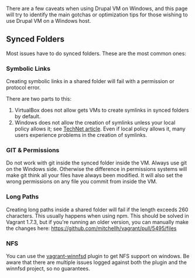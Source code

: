 There are a few caveats when using Drupal VM on Windows, and this page will try to identify the main gotchas or optimization tips for those wishing to use Drupal VM on a Windows host.

## Synced Folders

Most issues have to do synced folders. These are the most common ones:

### Symbolic Links

Creating symbolic links in a shared folder will fail with a permission or protocol error.

There are two parts to this:

  1. VirtualBox does not allow gets VMs to create symlinks in synced folders by default.
  2. Windows does not allow the creation of symlinks unless your local policy allows it; see [TechNet article](https://technet.microsoft.com/en-us/library/dn221947%28v=ws.10%29.aspx). Even if local policy allows it, many users experience problems in the creation of symlinks.

### GIT & Permissions

Do not work with git inside the synced folder inside the VM. Always use git on the Windows side. Otherwise the difference in permissions systems will make git think all your files have always been modified. It will also set the wrong permissions on any file you commit from inside the VM.

### Long Paths

Creating long paths inside a shared folder will fail if the length exceeds 260 characters. This usually happens when using npm. This should be solved in Vagrant 1.7.3, but if you're running an older version, you can manually make the changes here: https://github.com/mitchellh/vagrant/pull/5495/files

### NFS

You can use the [vagrant-winnfsd](https://github.com/GM-Alex/vagrant-winnfsd) plugin to get NFS support on windows. Be aware that there are multiple issues logged against both the plugin and the winnfsd project, so no guarantees.